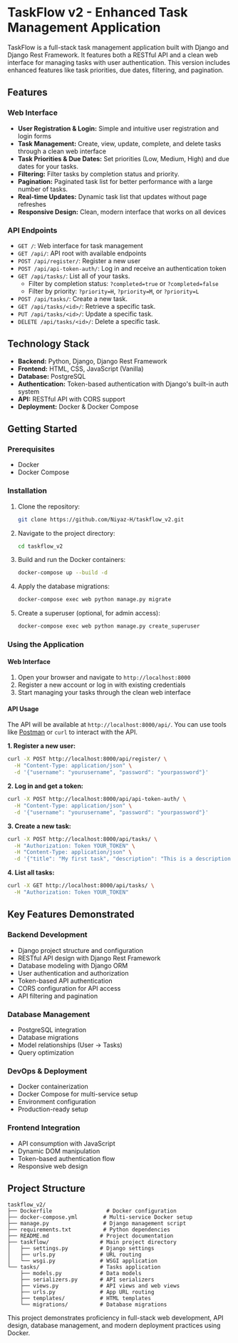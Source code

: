 # TaskFlow v2 - Enhanced Task Management Application

TaskFlow is a full-stack task management application built with Django and Django Rest Framework. It features both a RESTful API and a clean web interface for managing tasks with user authentication. This version includes enhanced features like task priorities, due dates, filtering, and pagination.

## Features

### Web Interface
*   **User Registration & Login:** Simple and intuitive user registration and login forms
*   **Task Management:** Create, view, update, complete, and delete tasks through a clean web interface
*   **Task Priorities & Due Dates:** Set priorities (Low, Medium, High) and due dates for your tasks.
*   **Filtering:** Filter tasks by completion status and priority.
*   **Pagination:** Paginated task list for better performance with a large number of tasks.
*   **Real-time Updates:** Dynamic task list that updates without page refreshes
*   **Responsive Design:** Clean, modern interface that works on all devices

### API Endpoints
*   `GET /`: Web interface for task management
*   `GET /api/`: API root with available endpoints
*   `POST /api/register/`: Register a new user
*   `POST /api/api-token-auth/`: Log in and receive an authentication token
*   `GET /api/tasks/`: List all of your tasks.
    *   Filter by completion status: `?completed=true` or `?completed=false`
    *   Filter by priority: `?priority=H`, `?priority=M`, or `?priority=L`
*   `POST /api/tasks/`: Create a new task.
*   `GET /api/tasks/<id>/`: Retrieve a specific task.
*   `PUT /api/tasks/<id>/`: Update a specific task.
*   `DELETE /api/tasks/<id>/`: Delete a specific task.

## Technology Stack

*   **Backend:** Python, Django, Django Rest Framework
*   **Frontend:** HTML, CSS, JavaScript (Vanilla)
*   **Database:** PostgreSQL
*   **Authentication:** Token-based authentication with Django's built-in auth system
*   **API:** RESTful API with CORS support
*   **Deployment:** Docker & Docker Compose

## Getting Started

### Prerequisites

*   Docker
*   Docker Compose

### Installation

1.  Clone the repository:

    ```bash
    git clone https://github.com/Niyaz-H/taskflow_v2.git
    ```

2.  Navigate to the project directory:

    ```bash
    cd taskflow_v2
    ```

3.  Build and run the Docker containers:

    ```bash
    docker-compose up --build -d
    ```

4.  Apply the database migrations:

    ```bash
    docker-compose exec web python manage.py migrate
    ```

5.  Create a superuser (optional, for admin access):

    ```bash
    docker-compose exec web python manage.py create_superuser
    ```

### Using the Application

#### Web Interface

1. Open your browser and navigate to `http://localhost:8000`
2. Register a new account or log in with existing credentials
3. Start managing your tasks through the clean web interface

#### API Usage

The API will be available at `http://localhost:8000/api/`. You can use tools like [Postman](https://www.postman.com/) or `curl` to interact with the API.

**1. Register a new user:**

```bash
curl -X POST http://localhost:8000/api/register/ \
  -H "Content-Type: application/json" \
  -d '{"username": "yourusername", "password": "yourpassword"}'
```

**2. Log in and get a token:**

```bash
curl -X POST http://localhost:8000/api/api-token-auth/ \
  -H "Content-Type: application/json" \
  -d '{"username": "yourusername", "password": "yourpassword"}'
```

**3. Create a new task:**

```bash
curl -X POST http://localhost:8000/api/tasks/ \
  -H "Authorization: Token YOUR_TOKEN" \
  -H "Content-Type: application/json" \
  -d '{"title": "My first task", "description": "This is a description of my first task.", "priority": "H", "due_date": "2025-12-31T23:59:59Z"}'
```

**4. List all tasks:**

```bash
curl -X GET http://localhost:8000/api/tasks/ \
  -H "Authorization: Token YOUR_TOKEN"
```

## Key Features Demonstrated

### Backend Development
- Django project structure and configuration
- RESTful API design with Django Rest Framework
- Database modeling with Django ORM
- User authentication and authorization
- Token-based API authentication
- CORS configuration for API access
- API filtering and pagination

### Database Management
- PostgreSQL integration
- Database migrations
- Model relationships (User -> Tasks)
- Query optimization

### DevOps & Deployment
- Docker containerization
- Docker Compose for multi-service setup
- Environment configuration
- Production-ready setup

### Frontend Integration
- API consumption with JavaScript
- Dynamic DOM manipulation
- Token-based authentication flow
- Responsive web design

## Project Structure

```
taskflow_v2/
├── Dockerfile                 # Docker configuration
├── docker-compose.yml        # Multi-service Docker setup
├── manage.py                 # Django management script
├── requirements.txt          # Python dependencies
├── README.md                # Project documentation
├── taskflow/                # Main project directory
│   ├── settings.py          # Django settings
│   ├── urls.py              # URL routing
│   └── wsgi.py              # WSGI application
└── tasks/                   # Tasks application
    ├── models.py            # Data models
    ├── serializers.py       # API serializers
    ├── views.py             # API views and web views
    ├── urls.py              # App URL routing
    ├── templates/           # HTML templates
    └── migrations/          # Database migrations
```

This project demonstrates proficiency in full-stack web development, API design, database management, and modern deployment practices using Docker.